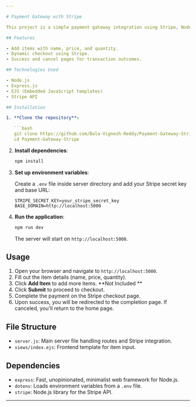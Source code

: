 ```yaml
---

# Payment Gateway with Stripe

This project is a simple payment gateway integration using Stripe, Node.js, and Express. Users can enter item details and proceed to checkout.

## Features

- Add items with name, price, and quantity.
- Dynamic checkout using Stripe.
- Success and cancel pages for transaction outcomes.

## Technologies Used

- Node.js
- Express.js
- EJS (Embedded JavaScript templates)
- Stripe API

## Installation

1. **Clone the repository**:

   ```bash
   git clone https://github.com/Bala-Vignesh-Reddy/Payment-Gateway-Stripe.git
   cd Payment-Gateway-Stripe
   ```

2. **Install dependencies**:

   ```bash
   npm install
   ```

3. **Set up environment variables**:

   Create a `.env` file inside server directory and add your Stripe secret key and base URL:

   ```env
   STRIPE_SECRET_KEY=your_stripe_secret_key
   BASE_DOMAIN=http://localhost:5000
   ```

4. **Run the application**:

   ```bash
   npm run dev
   ```

   The server will start on `http://localhost:5000`.

## Usage

1. Open your browser and navigate to `http://localhost:5000`.
2. Fill out the item details (name, price, quantity).
3. Click **Add Item** to add more items. **Not Included **
4. Click **Submit** to proceed to checkout.
5. Complete the payment on the Stripe checkout page.
6. Upon success, you will be redirected to the completion page. If canceled, you'll return to the home page.

## File Structure

- `server.js`: Main server file handling routes and Stripe integration.
- `views/index.ejs`: Frontend template for item input.

## Dependencies

- `express`: Fast, unopinionated, minimalist web framework for Node.js.
- `dotenv`: Loads environment variables from a `.env` file.
- `stripe`: Node.js library for the Stripe API.

---
```


